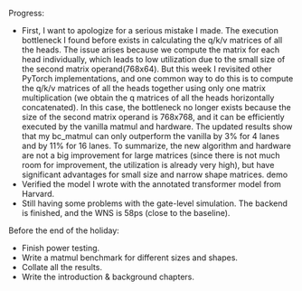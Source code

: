Progress:
* First, I want to apologize for a serious mistake I made. The execution bottleneck I found before exists in calculating the q/k/v matrices of all the heads. The issue arises because we compute the matrix for each head individually, which leads to low utilization due to the small size of the second matrix operand(768x64). But this week I revisited other PyTorch implementations, and one common way to do this is to compute the q/k/v matrices of all the heads together using only one matrix multiplication (we obtain the q matrices of all the heads horizontally concatenated). In this case, the bottleneck no longer exists because the size of the second matrix operand is 768x768, and it can be efficiently executed by the vanilla matmul and hardware. The updated results show that my bc_matmul can only outperform the vanilla by 3% for 4 lanes and by 11% for 16 lanes. To summarize, the new algorithm and hardware are not a big improvement for large matrices (since there is not much room for improvement, the utilization is already very high), but have significant advantages for small size and narrow shape matrices. demo
* Verified the model I wrote with the annotated transformer model from Harvard.
* Still having some problems with the gate-level simulation. The backend is finished, and the WNS is 58ps (close to the baseline).

Before the end of the holiday:
* Finish power testing.
* Write a matmul benchmark for different sizes and shapes.
* Collate all the results.
* Write the introduction & background chapters.
